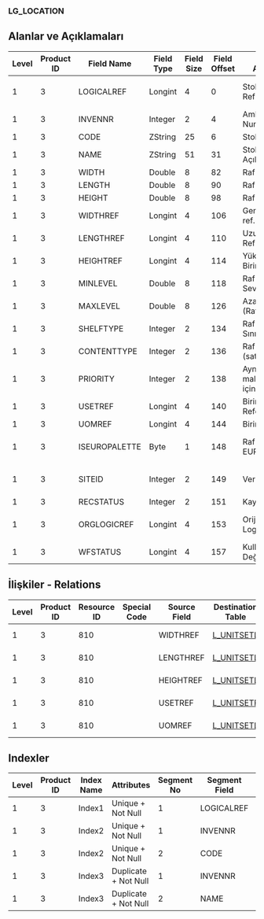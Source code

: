 ### LG_LOCATION

## Alanlar ve Açıklamaları

**Level**|**Product ID**|**Field Name**|**Field Type**|**Field Size**|**Field Offset**|**Türkçe Açıklama**|**Expression**
-----|-----|-----|-----|-----|-----|-----|-----
1|3|LOGICALREF|Longint|4|0|Stok Yeri Log. Ref.|Location Logical Reference
1|3|INVENNR|Integer|2|4|Ambar Numarası|Warehouse Number
1|3|CODE|ZString|25|6|Stok Yeri Kodu|Location Code
1|3|NAME|ZString|51|31|Stok Yeri Açıklaması|Location Description
1|3|WIDTH|Double|8|82|Raf genişliği|Shelf Width
1|3|LENGTH|Double|8|90|Raf uzunluğu|Shelf Length
1|3|HEIGHT|Double|8|98|Raf yüksekliği|Shelf Height
1|3|WIDTHREF|Longint|4|106|Genişlik birim ref.|Width Unit Reference
1|3|LENGTHREF|Longint|4|110|Uzunluk Birim Ref.|Length Unit Reference
1|3|HEIGHTREF|Longint|4|114|Yükseklik Birimi Ref.|Height Unit Reference
1|3|MINLEVEL|Double|8|118|Raf Asgari Seviyesi|Minimum Level of Shelf
1|3|MAXLEVEL|Double|8|126|Azami Seviye (Raf)|Maximum Level of Shelf
1|3|SHELFTYPE|Integer|2|134|Raf Türü Sınıfları|Classes of Shelf Types
1|3|CONTENTTYPE|Integer|2|136|Raf içerik (satır) türü|Type of Shelf Contents
1|3|PRIORITY|Integer|2|138|Aynı türden malzemeler için öncelik|Priority for the Same Type of Items
1|3|USETREF|Longint|4|140|Birim Seti Referansı|Unit Set Reference
1|3|UOMREF|Longint|4|144|Birim referansı|Unit Reference
1|3|ISEUROPALETTE|Byte|1|148|Raf İçeriği EUROPALETTE|Is Shelf Content EUROPALETTE
1|3|SITEID|Integer|2|149|Veri Merkezi|Data Processing Site
1|3|RECSTATUS|Integer|2|151|Kayıt Durumu|Record Status
1|3|ORGLOGICREF|Longint|4|153|Orijinal Kayıt Log. Ref.|Original Record Logical Reference
1|3|WFSTATUS|Longint|4|157|Kullanımda Değil|Not In Use

## İlişkiler - Relations

**Level**|**Product ID**|**Resource ID**|**Special Code**|**Source Field**|**Destination Table**|**Destination Field**|**Relation Type**|**Extra Condition**
-----|-----|-----|-----|-----|-----|-----|-----|-----
1|3|810||WIDTHREF|[L_UNITSETL](../LG_UNITSETL "L_UNITSETL")|LOGICALREF|one-to-one|
1|3|810||LENGTHREF|[L_UNITSETL](../LG_UNITSETL "L_UNITSETL")|LOGICALREF|one-to-one|
1|3|810||HEIGHTREF|[L_UNITSETL](../LG_UNITSETL "L_UNITSETL")|LOGICALREF|one-to-one|
1|3|810||USETREF|[L_UNITSETF](../LG_UNITSETF "L_UNITSETF")|LOGICALREF|one-to-one|
1|3|810||UOMREF|[L_UNITSETL](../LG_UNITSETL "L_UNITSETL")|LOGICALREF|one-to-one|

## Indexler

**Level**|**Product ID**|**Index Name**|**Attributes**|**Segment No**|**Segment Field**|**Sense**
-----|-----|-----|-----|-----|-----|-----
1|3|Index1|Unique + Not Null|1|LOGICALREF|Ascending
1|3|Index2|Unique + Not Null|1|INVENNR|Ascending
1|3|Index2|Unique + Not Null|2|CODE|Ascending
1|3|Index3|Duplicate + Not Null|1|INVENNR|Ascending
1|3|Index3|Duplicate + Not Null|2|NAME|Ascending

